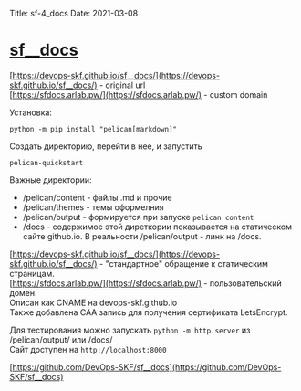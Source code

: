 Title: sf-4_docs
Date: 2021-03-08

# [sf__docs](https://github.com/DevOps-SKF/sf__docs)

[https://devops-skf.github.io/sf__docs/](https://devops-skf.github.io/sf__docs/) - original url  
[https://sfdocs.arlab.pw/](https://sfdocs.arlab.pw/) - custom domain

Установка:

    python -m pip install "pelican[markdown]"

Создать директорию, перейти в нее, и запустить

    pelican-quickstart

Важные директории:

- /pelican/content - файлы .md и прочие
- /pelican/themes - темы оформелния
- /pelican/output - формируется при запуске `pelican content`
- /docs - содержимое этой диреткории показывается на статическом сайте github.io.
В реальности /pelican/output - линк на /docs.

[https://devops-skf.github.io/sf__docs/](https://devops-skf.github.io/sf__docs/) - "стандартное" обращение к статическим страницам.  
[https://sfdocs.arlab.pw/](https://sfdocs.arlab.pw/) - пользовательский домен.  
Описан как CNAME на devops-skf.github.io  
Также добавлена CAA запись для получения сертификата LetsEncrypt.  

Для тестирования можно запускать `python -m http.server` из /pelican/output/ или /docs/  
Сайт доступен на `http://localhost:8000`

[https://github.com/DevOps-SKF/sf__docs](https://github.com/DevOps-SKF/sf__docs)

